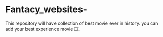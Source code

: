 # Fantacy_websites-
This repository will have collection of best movie ever in history. you can add your best experience movie 🎞️.
